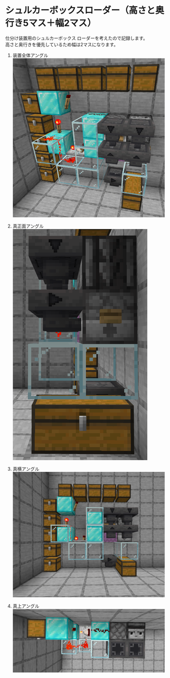 # シュルカーボックスローダー（高さと奥行き5マス＋幅2マス）

仕分け装置用のシュルカーボックス ローダーを考えたので記録します。  
高さと奥行きを優先しているため幅は2マスになります。

1. 装置全体アングル
![装置全体アングル](img/001_01.png)

2. 真正面アングル
![真正面アングル](img/001_02.png)

3. 真横アングル
![真横アングル](img/001_03.png)

4. 真上アングル
![真上アングル](img/001_04.png)

